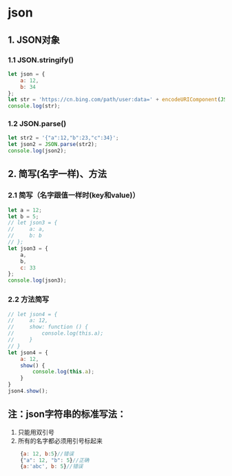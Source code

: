 # json

## 1. JSON对象
### 1.1 JSON.stringify()
```javascript
let json = {
    a: 12,
    b: 34
};
let str = 'https://cn.bing.com/path/user:data=' + encodeURIComponent(JSON.stringify(json));
console.log(str);
```
### 1.2 JSON.parse()
```javascript
let str2 = '{"a":12,"b":23,"c":34}';
let json2 = JSON.parse(str2);
console.log(json2);
```

## 2. 简写(名字一样)、方法

### 2.1 简写（名字跟值一样时(key和value)）
```javascript
let a = 12;
let b = 5;
// let json3 = {
//     a: a,
//     b: b
// };
let json3 = {
    a,
    b,
    c: 33
};
console.log(json3);
```
### 2.2 方法简写
```javascript
// let json4 = {
//     a: 12,
//     show: function () {
//         console.log(this.a);
//     }
// }
let json4 = {
    a: 12,
    show() {
        console.log(this.a);
    }
}
json4.show();
```

## 注：json字符串的标准写法：
1. 只能用双引号
2. 所有的名字都必须用引号标起来
```javascript
    {a: 12, b:5}//错误
    {"a": 12, "b": 5}//正确
    {a:'abc', b: 5}//错误
```